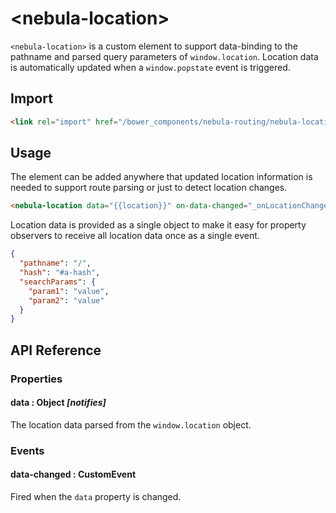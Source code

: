 # \<nebula-location\>

`<nebula-location>` is a custom element to support data-binding to the pathname and parsed query parameters of `window.location`. Location data is automatically updated when a `window.popstate` event is triggered.

## Import

```html
<link rel="import" href="/bower_components/nebula-routing/nebula-location.html">
```

## Usage

The element can be added anywhere that updated location information is needed to support route parsing or just to detect location changes.

```html
<nebula-location data="{{location}}" on-data-changed="_onLocationChanged"></nebula-location>
```

Location data is provided as a single object to make it easy for property observers to receive all location data once as a single event.

```json
{
  "pathname": "/",
  "hash": "#a-hash",
  "searchParams": {
    "param1": "value",
    "param2": "value"
  }
}
```

## API Reference

### Properties

#### data : Object *[notifies]*

The location data parsed from the `window.location` object.

### Events

#### data-changed : CustomEvent

Fired when the `data` property is changed.
